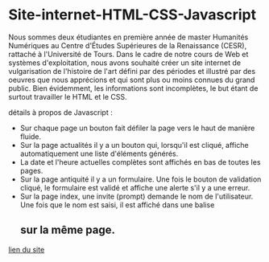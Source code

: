# Site-internet-HTML-CSS-Javascript
Nous sommes deux étudiantes en première année de master Humanités Numériques au Centre d'Études Supérieures de la Renaissance (CESR), rattaché à l'Université de Tours. Dans le cadre de notre cours de Web et systèmes d'exploitation, nous avons souhaité créer un site internet de vulgarisation de l'histoire de l'art défini par des périodes et illustré par des oeuvres que nous apprécions et qui sont plus ou moins connues du grand public. Bien évidemment, les informations sont incomplètes, le but étant de surtout travailler le HTML et le CSS.

détails à propos de Javascript :
- Sur chaque page un bouton fait défiler la page vers le haut de manière fluide.
- Sur la page actualités il y a un bouton qui, lorsqu'il est cliqué, affiche automatiquement une liste d'éléments générés.
- La date et l'heure actuelles complètes sont affichés en bas de toutes les pages.
- Sur la page antiquité  il y a un formulaire. Une fois le bouton de validation cliqué, le formulaire est validé et affiche une alerte s'il y a une erreur.
- Sur la page index, une invite (prompt) demande le nom de l'utilisateur. Une fois que le nom est saisi, il est affiché dans une balise <h2> sur la même page.

[lien du site](https://noemie-lafon.github.io/Site-internet-HTML-CSS-Javascript/)
